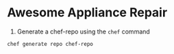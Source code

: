 # Awesome Appliance Repair

1.  Generate a chef-repo using the `chef` command

`chef generate repo chef-repo`
